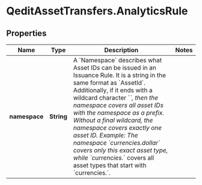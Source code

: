 # QeditAssetTransfers.AnalyticsRule

## Properties
Name | Type | Description | Notes
------------ | ------------- | ------------- | -------------
**namespace** | **String** | A &#x60;Namespace&#x60; describes what Asset IDs can be issued in an Issuance Rule. It is a string in the same format as &#x60;AssetId&#x60;. Additionally, if it ends with a wildcard character &#x60;*&#x60;, then the namespace covers all asset IDs with the namespace as a prefix. Without a final wildcard, the namespace covers exactly one asset ID. Example: The namespace &#x60;currencies.dollar&#x60; covers only this exact asset type, while &#x60;currencies.*&#x60; covers all asset types that start with &#x60;currencies.&#x60;.  | 


